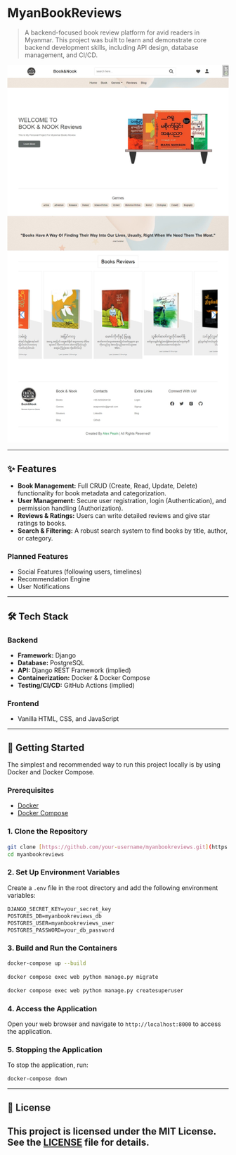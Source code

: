 # MyanBookReviews

> A backend-focused book review platform for avid readers in Myanmar. This project was built to learn and demonstrate core backend development skills, including API design, database management, and CI/CD.

![HomepageView](static/images/HomepageView.jpeg)

---

## ✨ Features

- **Book Management:** Full CRUD (Create, Read, Update, Delete) functionality for book metadata and categorization.
- **User Management:** Secure user registration, login (Authentication), and permission handling (Authorization).
- **Reviews & Ratings:** Users can write detailed reviews and give star ratings to books.
- **Search & Filtering:** A robust search system to find books by title, author, or category.

### Planned Features

- Social Features (following users, timelines)
- Recommendation Engine
- User Notifications

---

## 🛠️ Tech Stack

### Backend

- **Framework:** Django
- **Database:** PostgreSQL
- **API:** Django REST Framework (implied)
- **Containerization:** Docker & Docker Compose
- **Testing/CI/CD:** GitHub Actions (implied)

### Frontend

- Vanilla HTML, CSS, and JavaScript

---

## 🚀 Getting Started

The simplest and recommended way to run this project locally is by using Docker and Docker Compose.

### Prerequisites

- [Docker](https://www.docker.com/get-started)
- [Docker Compose](https://docs.docker.com/compose/install/)

### 1. Clone the Repository

```bash
git clone [https://github.com/your-username/myanbookreviews.git](https://github.com/your-username/myanbookreviews.git)
cd myanbookreviews
```

### 2. Set Up Environment Variables

Create a `.env` file in the root directory and add the following environment variables:

```env
DJANGO_SECRET_KEY=your_secret_key
POSTGRES_DB=myanbookreviews_db
POSTGRES_USER=myanbookreviews_user
POSTGRES_PASSWORD=your_db_password
```

### 3. Build and Run the Containers

```bash
docker-compose up --build
```

```bash
docker compose exec web python manage.py migrate
```

```bash
docker compose exec web python manage.py createsuperuser
```

### 4. Access the Application

Open your web browser and navigate to `http://localhost:8000` to access the application.

### 5. Stopping the Application

To stop the application, run:

```bash
docker-compose down
```

---

## 📄 License

## This project is licensed under the MIT License. See the [LICENSE](LICENSE) file for details.
